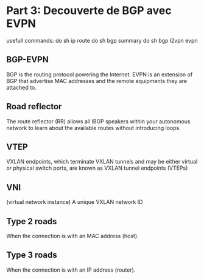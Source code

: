 # Part 3: Decouverte de BGP avec EVPN

usefull commands:
do sh ip route
do sh bgp summary
do sh bgp l2vpn evpn

## BGP-EVPN
BGP is the routing protocol powering the Internet.
EVPN is an extension of BGP that advertise MAC addresses and the remote equipments they are attached to.

## Road reflector
The route reflector (RR) allows all IBGP speakers within your autonomous network to learn about the available routes without introducing loops.

## VTEP
VXLAN endpoints, which terminate VXLAN tunnels and may be either virtual or physical switch ports, are known as VXLAN tunnel endpoints (VTEPs)

## VNI
(virtual network instance) A unique VXLAN network ID

## Type 2 roads
When the connection is with an MAC address (host).

## Type 3 roads
When the connection is with an IP address (router).